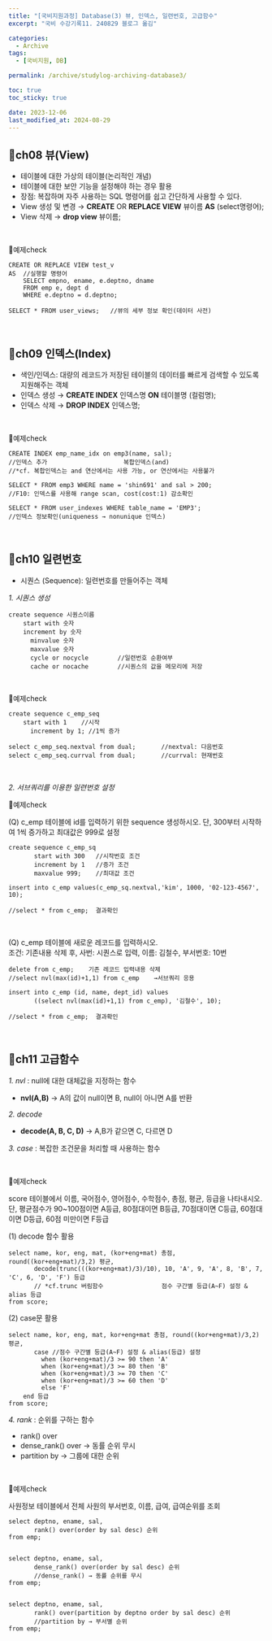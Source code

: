 ```yaml
---
title: "[국비지원과정] Database(3) 뷰, 인덱스, 일련번호, 고급함수"
excerpt: "국비 수강기록11. 240829 블로그 옮김"

categories:
  - Archive
tags:
  - [국비지원, DB]

permalink: /archive/studylog-archiving-database3/

toc: true
toc_sticky: true

date: 2023-12-06
last_modified_at: 2024-08-29
---
```


## 📕ch08 뷰(View)

- 테이블에 대한 가상의 테이블(논리적인 개념)
- 테이블에 대한 보안 기능을 설정해야 하는 경우 활용
- 장점: 복잡하며 자주 사용하는 SQL 명령어를 쉽고 간단하게 사용할 수 있다.
- View 생성 및 변경 → __CREATE__ OR __REPLACE VIEW__  뷰이름 __AS__ (select명령어);
- View 삭제  → __drop view__ 뷰이름;

<br/>

📌예제check

```
CREATE OR REPLACE VIEW test_v
AS  //실행할 명령어
	SELECT empno, ename, e.deptno, dname
    FROM emp e, dept d
    WHERE e.deptno = d.deptno;
    
SELECT * FROM user_views;	//뷰의 세부 정보 확인(데이터 사전)
```

<br/>

## 📕ch09 인덱스(Index)

- 색인/인덱스: 대량의 레코드가 저장된 테이블의 데이터를 빠르게 검색할 수 있도록 지원해주는 객체
- 인덱스 생성 → __CREATE INDEX__ 인덱스명 __ON__ 테이블명 (컬럼명);
- 인덱스 삭제 → __DROP INDEX__ 인덱스명;

<br/>

📌예제check

```
CREATE INDEX emp_name_idx on emp3(name, sal);   
//인덱스 추가                     복합인덱스(and)
//*cf. 복합인덱스는 and 연산에서는 사용 가능, or 연산에서는 사용불가

SELECT * FROM emp3 WHERE name = 'shin691' and sal > 200;    
//F10: 인덱스를 사용해 range scan, cost(cost:1) 감소확인

SELECT * FROM user_indexes WHERE table_name = 'EMP3';   
//인덱스 정보확인(uniqueness → nonunique 인덱스)
```

<br/>

## 📕ch10 일련번호

- 시퀀스 (Sequence): 일련번호를 만들어주는 객체

*1. 시퀀스 생성*
  ```
  create sequence 시퀀스이름
      start with 숫자
      increment by 숫자
        minvalue 숫자
        maxvalue 숫자
        cycle or nocycle		//일련번호 순환여부
        cache or nocache		//시퀀스의 값을 메모리에 저장
  ```

<br/>

📌예제check

  ```
  create sequence c_emp_seq
      start with 1    //시작
        increment by 1; //1씩 증가
      
  select c_emp_seq.nextval from dual;		//nextval: 다음번호
  select c_emp_seq.currval from dual;		//currval: 현재번호
  ```

<br/>

*2. 서브쿼리를 이용한 일련번호 설정*

📌예제check

(Q) c_emp 테이블에 id를 입력하기 위한 sequence 생성하시오. 단, 300부터 시작하여 1씩 증가하고 최대값은 999로 설정

```
create sequence c_emp_sq
	   start with 300	//시작번호 조건
       increment by 1	//증가 조건
       maxvalue 999;	//최대값 조건
    
insert into c_emp values(c_emp_sq.nextval,'kim', 1000, '02-123-4567', 10);

//select * from c_emp;  결과확인
```

<br/>

(Q) c_emp 테이블에 새로운 레코드를 입력하시오. <br/>
조건: 기존내용 삭제 후, 사번: 시퀀스로 입력, 이름: 김철수, 부서번호: 10번

```
delete from c_emp;    기존 레코드 입력내용 삭제
//select nvl(max(id)+1,1) from c_emp 	→서브쿼리 응용

insert into c_emp (id, name, dept_id) values
	   ((select nvl(max(id)+1,1) from c_emp), '김철수', 10);

//select * from c_emp;  결과확인
```

<br/>

## 📕ch11 고급함수

*1. nvl* : null에 대한 대체값을 지정하는 함수

- __nvl(A,B)__ → A의 값이 null이면 B, null이 아니면 A를 반환

*2. decode*

- __decode(A, B, C, D)__ → A,B가 같으면 C, 다르면 D

*3. case* : 복잡한 조건문을 처리할 때 사용하는 함수

<br/>

📌예제check

score 테이블에서 이름, 국어점수, 영어점수, 수학점수, 총점, 평균, 등급을 나타내시오.<br/>
단, 평균점수가 90~100점이면 A등급, 80점대이면 B등급, 70점대이면 C등급, 60점대이면 D등급, 60점 미만이면 F등급

(1) decode 함수 활용
```
select name, kor, eng, mat, (kor+eng+mat) 총점, round((kor+eng+mat)/3,2) 평균,
	   decode(trunc(((kor+eng+mat)/3)/10), 10, 'A', 9, 'A', 8, 'B', 7, 'C', 6, 'D', 'F') 등급
       // *cf.trunc 버림함수                점수 구간별 등급(A~F) 설정 & 			   alias 등급
from score;
```
	
(2) case문 활용
```
select name, kor, eng, mat, kor+eng+mat 총점, round((kor+eng+mat)/3,2)  평균,
	   case //점수 구간별 등급(A~F) 설정 & alias(등급) 설정
    	 when (kor+eng+mat)/3 >= 90 then 'A'
    	 when (kor+eng+mat)/3 >= 80 then 'B'
         when (kor+eng+mat)/3 >= 70 then 'C'
         when (kor+eng+mat)/3 >= 60 then 'D'
         else 'F'
    end 등급
from score;
```

*4. rank* : 순위를 구하는 함수
- rank() over
- dense_rank() over → 동률 순위 무시
- partition by → 그룹에 대한 순위

<br/>

📌예제check

사원정보 테이블에서 전체 사원의 부서번호, 이름, 급여, 급여순위를 조회
```
select deptno, ename, sal,
	   rank() over(order by sal desc) 순위
from emp;


select deptno, ename, sal,
  	   dense_rank() over(order by sal desc) 순위  
       //dense_rank() → 동률 순위를 무시
from emp;


select deptno, ename, sal,
  	   rank() over(partition by deptno order by sal desc) 순위
       //partition by → 부서별 순위
from emp;

```
